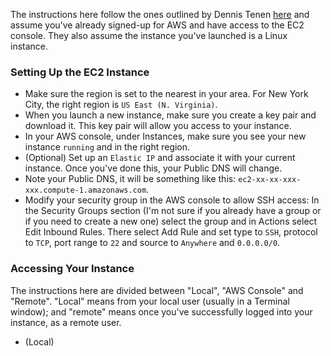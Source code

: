 The instructions here follow the ones outlined by Dennis Tenen [here](https://github.com/xpmethod/dhnotes/wiki/Launching-an-AWS-instance) and assume you've already signed-up for AWS and have access to the EC2 console. They also assume the instance you've launched is a Linux instance.

### Setting Up the EC2 Instance
* Make sure the region is set to the nearest in your area. For New York City, the right region is `US East (N. Virginia)`.
* When you launch a new instance, make sure you create a key pair and download it. This key pair will allow you access to your instance.
* In your AWS console, under Instances, make sure you see your new instance `running` and in the right region.
* (Optional) Set up an `Elastic IP` and associate it with your current instance. Once you've done this, your Public DNS will change.
* Note your Public DNS, it will be something like this: `ec2-xx-xx-xxx-xxx.compute-1.amazonaws.com`.
* Modify your security group in the AWS console to allow SSH access: In the Security Groups section (I'm not sure if you already have a group or if you need to create a new one) select the group and in Actions select Edit Inbound Rules. There select Add Rule and set type to `SSH`, protocol to `TCP`, port range to `22` and source to `Anywhere` and `0.0.0.0/0`.

### Accessing Your Instance
The instructions here are divided between "Local", "AWS Console" and "Remote". "Local" means from your local user (usually in a Terminal window); and "remote" means once you've successfully logged into your instance, as a remote user.
* (Local)